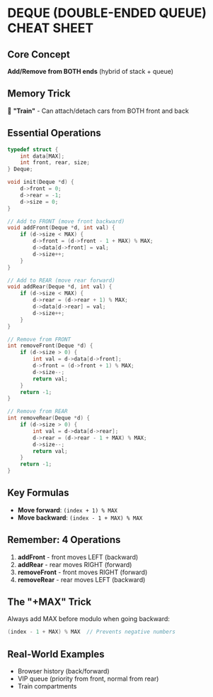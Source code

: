 # DEQUE (DOUBLE-ENDED QUEUE) CHEAT SHEET

## Core Concept
**Add/Remove from BOTH ends** (hybrid of stack + queue)

## Memory Trick
🚂 **"Train"** - Can attach/detach cars from BOTH front and back

## Essential Operations
```c
typedef struct {
    int data[MAX];
    int front, rear, size;
} Deque;

void init(Deque *d) {
    d->front = 0;
    d->rear = -1;
    d->size = 0;
}

// Add to FRONT (move front backward)
void addFront(Deque *d, int val) {
    if (d->size < MAX) {
        d->front = (d->front - 1 + MAX) % MAX;
        d->data[d->front] = val;
        d->size++;
    }
}

// Add to REAR (move rear forward)
void addRear(Deque *d, int val) {
    if (d->size < MAX) {
        d->rear = (d->rear + 1) % MAX;
        d->data[d->rear] = val;
        d->size++;
    }
}

// Remove from FRONT
int removeFront(Deque *d) {
    if (d->size > 0) {
        int val = d->data[d->front];
        d->front = (d->front + 1) % MAX;
        d->size--;
        return val;
    }
    return -1;
}

// Remove from REAR
int removeRear(Deque *d) {
    if (d->size > 0) {
        int val = d->data[d->rear];
        d->rear = (d->rear - 1 + MAX) % MAX;
        d->size--;
        return val;
    }
    return -1;
}
```

## Key Formulas
- **Move forward**: `(index + 1) % MAX`
- **Move backward**: `(index - 1 + MAX) % MAX`

## Remember: 4 Operations
1. **addFront** - front moves LEFT (backward)
2. **addRear** - rear moves RIGHT (forward)
3. **removeFront** - front moves RIGHT (forward)
4. **removeRear** - rear moves LEFT (backward)

## The "+MAX" Trick
Always add MAX before modulo when going backward:
```c
(index - 1 + MAX) % MAX  // Prevents negative numbers
```

## Real-World Examples
- Browser history (back/forward)
- VIP queue (priority from front, normal from rear)
- Train compartments
